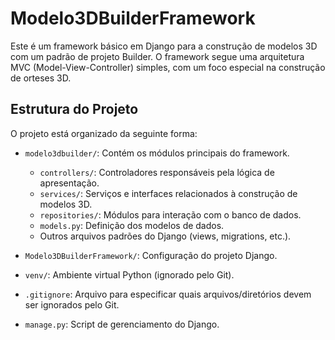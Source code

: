 # Modelo3DBuilderFramework

Este é um framework básico em Django para a construção de modelos 3D com um padrão de projeto Builder. O framework segue uma arquitetura MVC (Model-View-Controller) simples, com um foco especial na construção de orteses 3D.

## Estrutura do Projeto

O projeto está organizado da seguinte forma:

- `modelo3dbuilder/`: Contém os módulos principais do framework.
  - `controllers/`: Controladores responsáveis pela lógica de apresentação.
  - `services/`: Serviços e interfaces relacionados à construção de modelos 3D.
  - `repositories/`: Módulos para interação com o banco de dados.
  - `models.py`: Definição dos modelos de dados.
  - Outros arquivos padrões do Django (views, migrations, etc.).

- `Modelo3DBuilderFramework/`: Configuração do projeto Django.
- `venv/`: Ambiente virtual Python (ignorado pelo Git).
- `.gitignore`: Arquivo para especificar quais arquivos/diretórios devem ser ignorados pelo Git.
- `manage.py`: Script de gerenciamento do Django.
